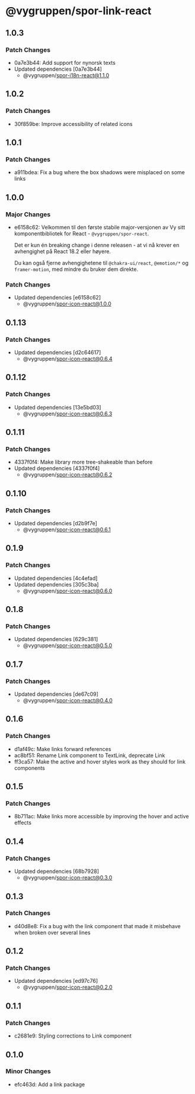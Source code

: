 # @vygruppen/spor-link-react

## 1.0.3

### Patch Changes

- 0a7e3b44: Add support for nynorsk texts
- Updated dependencies [0a7e3b44]
  - @vygruppen/spor-i18n-react@1.1.0

## 1.0.2

### Patch Changes

- 30f859be: Improve accessibility of related icons

## 1.0.1

### Patch Changes

- a911bdea: Fix a bug where the box shadows were misplaced on some links

## 1.0.0

### Major Changes

- e6158c62: Velkommen til den første stabile major-versjonen av Vy sitt komponentbibliotek for React - `@vygruppen/spor-react`.

  Det er kun én breaking change i denne releasen - at vi nå krever en avhengighet på React 18.2 eller høyere.

  Du kan også fjerne avhengighetene til `@chakra-ui/react`, `@emotion/*` og `framer-motion`, med mindre du bruker dem direkte.

### Patch Changes

- Updated dependencies [e6158c62]
  - @vygruppen/spor-icon-react@1.0.0

## 0.1.13

### Patch Changes

- Updated dependencies [d2c64617]
  - @vygruppen/spor-icon-react@0.6.4

## 0.1.12

### Patch Changes

- Updated dependencies [13e5bd03]
  - @vygruppen/spor-icon-react@0.6.3

## 0.1.11

### Patch Changes

- 4337f0f4: Make library more tree-shakeable than before
- Updated dependencies [4337f0f4]
  - @vygruppen/spor-icon-react@0.6.2

## 0.1.10

### Patch Changes

- Updated dependencies [d2b9f7e]
  - @vygruppen/spor-icon-react@0.6.1

## 0.1.9

### Patch Changes

- Updated dependencies [4c4efad]
- Updated dependencies [305c3ba]
  - @vygruppen/spor-icon-react@0.6.0

## 0.1.8

### Patch Changes

- Updated dependencies [629c381]
  - @vygruppen/spor-icon-react@0.5.0

## 0.1.7

### Patch Changes

- Updated dependencies [de67c09]
  - @vygruppen/spor-icon-react@0.4.0

## 0.1.6

### Patch Changes

- d1af49c: Make links forward references
- ac8bf51: Rename Link component to TextLink, deprecate Link
- ff3ca57: Make the active and hover styles work as they should for link components

## 0.1.5

### Patch Changes

- 8b711ac: Make links more accessible by improving the hover and active effects

## 0.1.4

### Patch Changes

- Updated dependencies [68b7928]
  - @vygruppen/spor-icon-react@0.3.0

## 0.1.3

### Patch Changes

- d40d8e8: Fix a bug with the link component that made it misbehave when broken over several lines

## 0.1.2

### Patch Changes

- Updated dependencies [ed97c76]
  - @vygruppen/spor-icon-react@0.2.0

## 0.1.1

### Patch Changes

- c2681e9: Styling corrections to Link component

## 0.1.0

### Minor Changes

- efc463d: Add a link package

